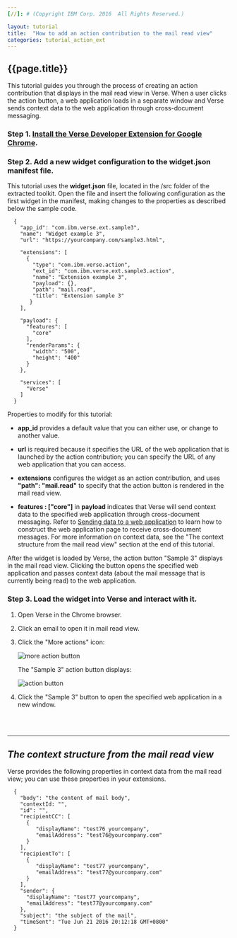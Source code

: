 ```yaml
---
[//]: # (Copyright IBM Corp. 2016  All Rights Reserved.)

layout: tutorial
title:  "How to add an action contribution to the mail read view"
categories: tutorial_action_ext
---
```


## {{page.title}}  

This tutorial guides you through the process of creating an action contribution that displays in the mail read view in Verse. When a user clicks the action button, a web application loads in a separate window and Verse sends context data to the web application through cross-document messaging.

### Step 1. [Install the Verse Developer Extension for Google Chrome][1].

### Step 2. Add a new widget configuration to the widget.json manifest file.

This tutorial uses the __widget.json__ file, located in the /src folder of the extracted toolkit. Open the file and insert the following configuration as the first widget in the manifest, making changes to the properties as described below the sample code.  

```
  {
    "app_id": "com.ibm.verse.ext.sample3",
    "name": "Widget example 3",
    "url": "https://yourcompany.com/sample3.html",
    
    "extensions": [
      {
        "type": "com.ibm.verse.action",
        "ext_id": "com.ibm.verse.ext.sample3.action",
        "name": "Extension example 3",
        "payload": {},
        "path": "mail.read",
        "title": "Extension sample 3"
       }
    ],

    "payload": {
      "features": [
        "core"
      ],
      "renderParams": {
        "width": "500",
        "height": "400"
      }
    },

    "services": [
      "Verse"
    ]
  }
```

Properties to modify for this tutorial:

* __app_id__ provides a default value that you can either use, or change to another value.

* __url__ is required because it specifies the URL of the web application that is launched by the action contribution; you can specify the URL of any web application that you can access.

* __extensions__ configures the widget as an action contribution, and uses __"path": "mail.read"__ to specify that the action button is rendered in the mail read view. 

* __features : ["core"]__ in __payload__ indicates that Verse will send context data to the specified web application through cross-document messaging. Refer to [Sending data to a web application][4] to learn how to construct the web application page to receive cross-document messages. For more information on context data, see the "The context structure from the mail read view" section at the end of this tutorial.

After the widget is loaded by Verse, the action button "Sample 3" displays in the mail read view. Clicking the button opens the specified web application and passes context data (about the mail message that is currently being read) to the web application.

### Step 3. Load the widget into Verse and interact with it.

1.	Open Verse in the Chrome browser.

2.	Click an email to open it in mail read view.

3.	Click the "More actions" icon:

    ![more action button]({{site.baseurl}}/tutorials/img/mailread_more.png)   

    The "Sample 3" action button displays:

    ![action button]({{site.baseurl}}/tutorials/img/mailread_action.png)  

4.	Click the "Sample 3" button to open the specified web application in a new window.


<br><br>
<hr>

## _The context structure from the mail read view_

Verse provides the following properties in context data from the mail read view; you can use these properties in your extensions.

```
  {
    "body": "the content of mail body",
    "contextId: "",
    "id": "",
    "recipientCC": [
      {
         "displayName": "test76 yourcompany",
         "emailAddress": "test76@yourcompany.com"
      }
    ],
    "recipientTo": [
      {
         "displayName": "test77 yourcompany",
         "emailAddress": "test77@yourcompany.com"
      }
    ],
    "sender": {
      "displayName": "test77 yourcompany",
      "emailAddress": "test77@yourcompany.com"
    },
    "subject": "the subject of the mail",
    "timeSent": "Tue Jun 21 2016 20:12:18 GMT+0800"
  }

```



[1]: {{site.baseurl}}/tutorials/ext-install-toolkit.html
[2]: {{site.verse-developer-chrome-ext}}
[3]: {{site.baseurl}}/tutorials/ext-action-contribution.html
[4]: {{site.baseurl}}/tutorials/ext-send-data-to-app.html
